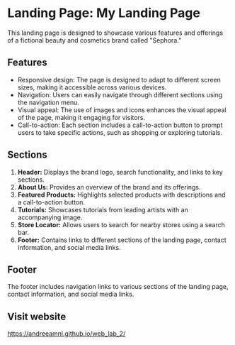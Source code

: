 # Landing Page: My Landing Page

This landing page is designed to showcase various features and offerings of a fictional beauty and cosmetics brand called "Sephora."

## Features
- Responsive design: The page is designed to adapt to different screen sizes, making it accessible across various devices.
- Navigation: Users can easily navigate through different sections using the navigation menu.
- Visual appeal: The use of images and icons enhances the visual appeal of the page, making it engaging for visitors.
- Call-to-action: Each section includes a call-to-action button to prompt users to take specific actions, such as shopping or exploring tutorials.

## Sections
1. **Header:** Displays the brand logo, search functionality, and links to key sections.
2. **About Us:** Provides an overview of the brand and its offerings.
3. **Featured Products:** Highlights selected products with descriptions and a call-to-action button.
4. **Tutorials:** Showcases tutorials from leading artists with an accompanying image.
5. **Store Locator:** Allows users to search for nearby stores using a search bar.
6. **Footer:** Contains links to different sections of the landing page, contact information, and social media links.

## Footer
The footer includes navigation links to various sections of the landing page, contact information, and social media links.

## Visit website

https://andreeamnl.github.io/web_lab_2/